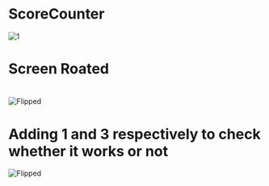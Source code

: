 # ScoreCounter
![1](https://user-images.githubusercontent.com/37651620/78919122-2eba9000-7ab1-11ea-921a-420794265d41.png)
#
# Screen Roated
#
![Flipped](https://user-images.githubusercontent.com/37651620/78919425-9c66bc00-7ab1-11ea-9a7c-bcf51ab313de.png)

#
# Adding 1 and 3 respectively to check whether it works or not 
![Flipped](https://user-images.githubusercontent.com/37651620/78919129-2febbd00-7ab1-11ea-8e1f-f809aa0969f3.png)
